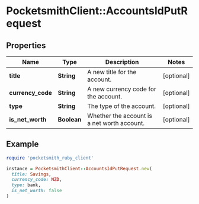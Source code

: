 # PocketsmithClient::AccountsIdPutRequest

## Properties

| Name | Type | Description | Notes |
| ---- | ---- | ----------- | ----- |
| **title** | **String** | A new title for the account. | [optional] |
| **currency_code** | **String** | A new currency code for the account. | [optional] |
| **type** | **String** | The type of the account. | [optional] |
| **is_net_worth** | **Boolean** | Whether the account is a net worth account. | [optional] |

## Example

```ruby
require 'pocketsmith_ruby_client'

instance = PocketsmithClient::AccountsIdPutRequest.new(
  title: Savings,
  currency_code: NZD,
  type: bank,
  is_net_worth: false
)
```


